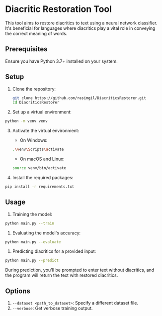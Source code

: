 # Diacritic Restoration Tool

This tool aims to restore diacritics to text using a neural network classifier. It's beneficial for languages where diacritics play a vital role in conveying the correct meaning of words.

## Prerequisites
Ensure you have Python 3.7+ installed on your system.

## Setup

1. Clone the repository:
    ```bash
   git clone https://github.com/rasimgil/DiacriticsRestorer.git
    cd DiacriticsRestorer
    ```

2. Set up a virtual environment:
```bash
python -m venv venv
```

3. Activate the virtual environment:

    - On Windows:
    ```bash
    .\venv\Scripts\activate
    ```
    
    - On macOS and Linux:
    ```bash
    source venv/bin/activate
    ```

4. Install the required packages:
```bash
pip install -r requirements.txt
```

## Usage

1. Training the model:
```bash
python main.py --train
```

1. Evaluating the model's accuracy:
```bash
python main.py --evaluate
```

1. Predicting diacritics for a provided input:
```bash
python main.py --predict
```

During prediction, you'll be prompted to enter text without diacritics, and the program will return the text with restored diacritics.

## Options

1. `--dataset <path_to_dataset>`: Specify a different dataset file.
2. `--verbose`: Get verbose training output.
